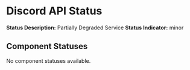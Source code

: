 # Discord API Status
**Status Description:** Partially Degraded Service
**Status Indicator:** minor

## Component Statuses
No component statuses available.
